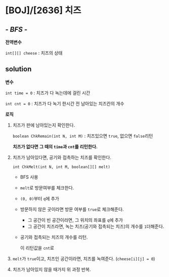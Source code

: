 # [BOJ]/[2636] 치즈

## *- BFS -*

**전역변수**

`int[][] cheese` : 치즈의 상태

## solution

**변수**

`int time = 0` : 치즈가 다 녹는데에 걸린 시간

`int cnt = 0` : 치즈가 다 녹기 한시간 전 남아있는 치즈칸의 개수

**로직**

1. 치즈가 판에 남아있는지 확인한다.

   `boolean ChkRemain(int N, int M)` : 치즈있으면 `true`, 없으면 `false`리턴

   **치즈가 없다면 그 때의 `time`과 `cnt`를 리턴한다.**

2. 치즈가 남아있다면, 공기와 접촉하는 치즈를 확인한다.

   `int ChkMelt(int N, int M, boolean[][] melt)`

   * BFS 사용
   * `melt`로 방문여부를 체크한다.
   * `(0, 0)`부터 `q`에 추가
   * 방문하지 않은 곳이라면 방문 여부를 `true`로 체크해준다.
     * 그 공간이 빈 공간이라면,  그 위치의 좌표를 `q`에 추가
     * 그 공간이 치즈라면, 녹는 치즈(공기와 접촉되는 치즈)의 개수를 `1`더해준다.

   * 공기와 접촉되는 치즈의 개수를 리턴.

     이 리턴값을 `cnt`로

3. `melt`가 `true`이고, 치즈인 공간이라면, 치즈를 녹여준다. (`cheese[i][j] = 0`)

4. 치즈가 남아있지 않을 때가지 위 과정 반복.



